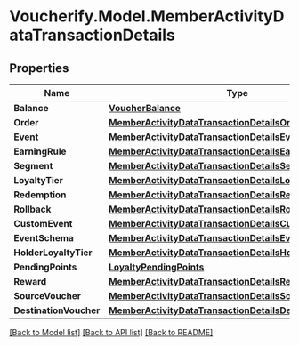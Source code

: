# Voucherify.Model.MemberActivityDataTransactionDetails

## Properties

Name | Type | Description | Notes
------------ | ------------- | ------------- | -------------
**Balance** | [**VoucherBalance**](VoucherBalance.md) |  | [optional] 
**Order** | [**MemberActivityDataTransactionDetailsOrder**](MemberActivityDataTransactionDetailsOrder.md) |  | [optional] 
**Event** | [**MemberActivityDataTransactionDetailsEvent**](MemberActivityDataTransactionDetailsEvent.md) |  | [optional] 
**EarningRule** | [**MemberActivityDataTransactionDetailsEarningRule**](MemberActivityDataTransactionDetailsEarningRule.md) |  | [optional] 
**Segment** | [**MemberActivityDataTransactionDetailsSegment**](MemberActivityDataTransactionDetailsSegment.md) |  | [optional] 
**LoyaltyTier** | [**MemberActivityDataTransactionDetailsLoyaltyTier**](MemberActivityDataTransactionDetailsLoyaltyTier.md) |  | [optional] 
**Redemption** | [**MemberActivityDataTransactionDetailsRedemption**](MemberActivityDataTransactionDetailsRedemption.md) |  | [optional] 
**Rollback** | [**MemberActivityDataTransactionDetailsRollback**](MemberActivityDataTransactionDetailsRollback.md) |  | [optional] 
**CustomEvent** | [**MemberActivityDataTransactionDetailsCustomEvent**](MemberActivityDataTransactionDetailsCustomEvent.md) |  | [optional] 
**EventSchema** | [**MemberActivityDataTransactionDetailsEventSchema**](MemberActivityDataTransactionDetailsEventSchema.md) |  | [optional] 
**HolderLoyaltyTier** | [**MemberActivityDataTransactionDetailsHolderLoyaltyTier**](MemberActivityDataTransactionDetailsHolderLoyaltyTier.md) |  | [optional] 
**PendingPoints** | [**LoyaltyPendingPoints**](LoyaltyPendingPoints.md) |  | [optional] 
**Reward** | [**MemberActivityDataTransactionDetailsReward**](MemberActivityDataTransactionDetailsReward.md) |  | [optional] 
**SourceVoucher** | [**MemberActivityDataTransactionDetailsSourceVoucher**](MemberActivityDataTransactionDetailsSourceVoucher.md) |  | [optional] 
**DestinationVoucher** | [**MemberActivityDataTransactionDetailsDestinationVoucher**](MemberActivityDataTransactionDetailsDestinationVoucher.md) |  | [optional] 

[[Back to Model list]](../README.md#documentation-for-models) [[Back to API list]](../README.md#documentation-for-api-endpoints) [[Back to README]](../README.md)

